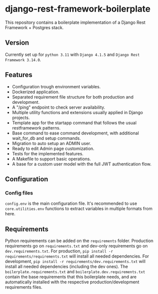 # django-rest-framework-boilerplate
This repository contains a boilerplate implementation of a Django Rest Framework + Postgres stack.


## Version
Currently set up for `python 3.11` with `Django 4.1.5` and `Django Rest Framework 3.14.0`.


## Features
- Configuration trough environment variables.
- Dockerized application.
- Separated requirement file structure for both production and development.
- A "/ping" endpoint to check server availability.
- Multiple utility functions and extensions usually applied in Django projects.
- Template app for the startapp command that follows the usual restframework patterns.
- Base command to ease command development, with additional wait_for_db and setup commands.
- Migration to auto setup an ADMIN user.
- Ready to edit Admin page customization.
- Tests for the implemented features.
- A Makefile to support basic operations.
- A base for a custom user model with the full JWT authentication flow.


## Configuration

### Config files
`config.env` is the main configuration file. It's recommended to use `core.utilities.env` functions to extract variables in multiple formats from here.

## Requirements
Python requirements can be added on the `requirements` folder. Production requirements go on `requirements.txt` and dev-only requirements go on `dev.requirements.txt`. For production, `pip install -r requirements/requirements.txt` will install all needed dependencies. For development, `pip install -r requirements/dev.requirements.txt` will install all needed dependencies (including the dev ones). The `boilerplate.requirements.txt` and `boilerplate.dev.requirements.txt` contain the base requirements that this boilerplate needs, and are automatically installed with the respective production/development requirements files.
